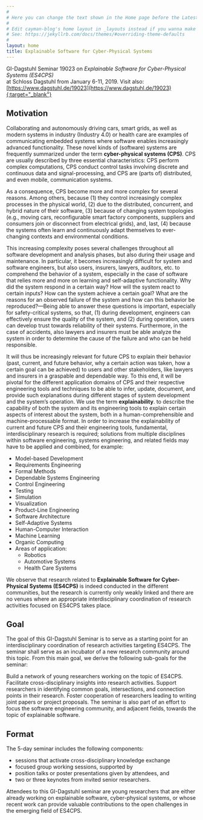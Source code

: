 ```yaml
---
#
# Here you can change the text shown in the Home page before the Latest Posts section.
#
# Edit cayman-blog's home layout in _layouts instead if you wanna make some changes
# See: https://jekyllrb.com/docs/themes/#overriding-theme-defaults
#
layout: home
title: Explainable Software for Cyber-Physical Systems
---
```


GI-Dagstuhl Seminar 19023 on _Explainable Software for Cyber-Physical Systems (ES4CPS)_
<br />at Schloss Dagstuhl from January 6-11, 2019. Visit also: [https://www.dagstuhl.de/19023](https://www.dagstuhl.de/19023){:target="_blank"}

## Motivation
Collaborating and autonomously driving cars, smart grids, as well as modern systems in industry (Industry 4.0) or health care are examples of communicating embedded systems where software enables increasingly advanced functionality. These novel kinds of (software) systems are frequently summarized under the term **cyber-physical systems (CPS)**. CPS are usually described by three essential characteristics: CPS perform complex computations, CPS conduct control tasks involving discrete and continuous data and signal-processing, and CPS are (parts of) distributed, and even mobile, communication systems.

As a consequence, CPS become more and more complex for several reasons. Among others, because (1) they control increasingly complex processes in the physical world, (2) due to the distributed, concurrent, and hybrid nature of their software, (3) because of changing system topologies (e.g., moving cars, reconfigurable smart factory components, suppliers and consumers join or disconnect from electrical grids), and, last, (4) because the systems often learn and continuously adapt themselves to ever-changing contexts and environmental conditions.

This increasing complexity poses several challenges throughout all software development and analysis phases, but also during their usage and maintenance. In particular, it becomes increasingly difficult for system and software engineers, but also users, insurers, lawyers, auditors, etc. to comprehend the behavior of a system, especially in the case of software that relies more and more on learning and self-adaptive functionality. Why did the system respond in a certain way? How will the system react to certain inputs? How can the system achieve a certain goal? What are the reasons for an observed failure of the system and how can this behavior be reproduced?—Being able to answer these questions is important, especially for safety-critical systems, so that, (1) during development, engineers can effectively ensure the quality of the system, and (2) during operation, users can develop trust towards reliability of their systems. Furthermore, in the case of accidents, also lawyers and insurers must be able analyze the system in order to determine the cause of the failure and who can be held responsible.

It will thus be increasingly relevant for future CPS to explain their behavior (past, current, and future behavior, why a certain action was taken, how a certain goal can be achieved) to users and other stakeholders, like lawyers and insurers in a graspable and dependable way. To this end, it will be pivotal for the different application domains of CPS and their respective engineering tools and techniques to be able to infer, update, document, and provide such explanations during different stages of system development and the system’s operation. We use the term **explainability**. to describe the capability of both the system and its engineering tools to explain certain aspects of interest about the system, both in a human-comprehensible and machine-processable format. In order to increase the explainability of current and future CPS and their engineering tools, fundamental, interdisciplinary research is required; solutions from multiple disciplines within software engineering, systems engineering, and related fields may have to be applied and combined, for example:

* Model-based Development
* Requirements Engineering
* Formal Methods
* Dependable Systems Engineering
* Control Engineering
* Testing
* Simulation
* Visualization
* Product-Line Engineering
* Software Architecture
* Self-Adaptive Systems
* Human-Computer Interaction
* Machine Learning
* Organic Computing
* Areas of application:
  * Robotics
  * Automotive Systems
  * Health Care Systems

We observe that research related to **Explainable Software for Cyber-Physical Systems (ES4CPS)** is indeed conducted in the different communities, but the research is currently only weakly linked and there are no venues where an appropriate interdisciplinary coordination of research activities focused on ES4CPS takes place.

## Goal
The goal of this GI-Dagstuhl Seminar is to serve as a starting point for an interdisciplinary coordination of research activities targeting ES4CPS. The seminar shall serve as an incubator of a new research community around this topic. From this main goal, we derive the following sub-goals for the seminar:

Build a network of young researchers working on the topic of ES4CPS.
Facilitate cross-disciplinary insights into research activities.
Support researchers in identifying common goals, intersections, and connection points in their research.
Foster cooperation of researchers leading to writing joint papers or project proposals. The seminar is also part of an effort to focus the software engineering community, and adjacent fields, towards the topic of explainable software.

## Format
The 5-day seminar includes the following components:

* sessions that activate cross-disciplinary knowledge exchange
* focused group working sessions, supported by
* position talks or poster presentations given by attendees, and
* two or three keynotes from invited senior researchers.

Attendees to this GI-Dagstuhl seminar are young researchers that are either already working on explainable software, cyber-physical systems, or whose recent work can provide valuable contributions to the open challenges in the emerging field of ES4CPS.
